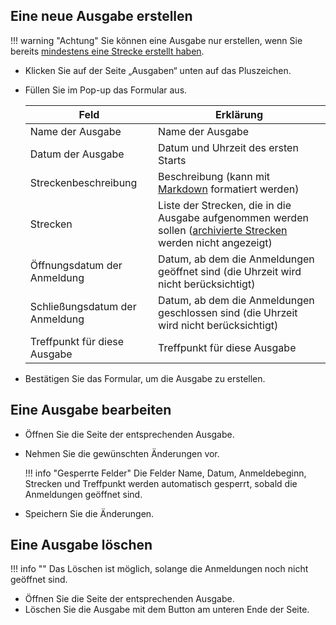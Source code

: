 ## Eine neue Ausgabe erstellen
!!! warning "Achtung"
    Sie können eine Ausgabe nur erstellen, wenn Sie bereits [mindestens eine Strecke erstellt haben](../parcours.md#einen-neuen-kurs-erstellen).

- Klicken Sie auf der Seite „Ausgaben“ unten auf das Pluszeichen.
- Füllen Sie im Pop-up das Formular aus.

    Feld                         | Erklärung
    -----------------------------|-------------------------------
    Name der Ausgabe             | Name der Ausgabe
    Datum der Ausgabe            | Datum und Uhrzeit des ersten Starts
    Streckenbeschreibung         | Beschreibung (kann mit [Markdown](../index.md#beschreibung-im-markdown-format) formatiert werden)
    Strecken                     | Liste der Strecken, die in die Ausgabe aufgenommen werden sollen ([archivierte Strecken](../parcours.md#de-archivieren-eines-kurses) werden nicht angezeigt)
    Öffnungsdatum der Anmeldung  | Datum, ab dem die Anmeldungen geöffnet sind (die Uhrzeit wird nicht berücksichtigt)
    Schließungsdatum der Anmeldung | Datum, ab dem die Anmeldungen geschlossen sind (die Uhrzeit wird nicht berücksichtigt)
    Treffpunkt für diese Ausgabe | Treffpunkt für diese Ausgabe

- Bestätigen Sie das Formular, um die Ausgabe zu erstellen.

## Eine Ausgabe bearbeiten
- Öffnen Sie die Seite der entsprechenden Ausgabe.
- Nehmen Sie die gewünschten Änderungen vor.

    !!! info "Gesperrte Felder"
        Die Felder Name, Datum, Anmeldebeginn, Strecken und Treffpunkt werden automatisch gesperrt, sobald die Anmeldungen geöffnet sind.

- Speichern Sie die Änderungen.

## Eine Ausgabe löschen
!!! info ""
    Das Löschen ist möglich, solange die Anmeldungen noch nicht geöffnet sind.

- Öffnen Sie die Seite der entsprechenden Ausgabe.
- Löschen Sie die Ausgabe mit dem Button am unteren Ende der Seite.
